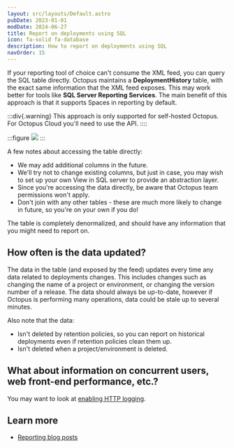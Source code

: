 ```yaml
---
layout: src/layouts/Default.astro
pubDate: 2023-01-01
modDate: 2024-06-27
title: Report on deployments using SQL
icon: fa-solid fa-database
description: How to report on deployments using SQL
navOrder: 15
---
```


If your reporting tool of choice can't consume the XML feed, you can query the SQL table directly. Octopus maintains a **DeploymentHistory** table, with the exact same information that the XML feed exposes. This may work better for tools like **SQL Server Reporting Services**. The main benefit of this approach is that it supports Spaces in reporting by default.

:::div{.warning}
This approach is only supported for self-hosted Octopus. For Octopus Cloud you'll need to use the API.
::::

:::figure
![](/docs/img/administration/reporting/images/sql.png)
:::

A few notes about accessing the table directly:

- We may add additional columns in the future.
- We'll try not to change existing columns, but just in case, you may wish to set up your own View in SQL server to provide an abstraction layer.
- Since you're accessing the data directly, be aware that Octopus team permissions won't apply.
- Don't join with any other tables - these are much more likely to change in future, so you're on your own if you do!

The table is completely denormalized, and should have any information that you might need to report on.

## How often is the data updated?

The data in the table (and exposed by the feed) updates every time any data related to deployments changes. This includes changes such as changing the name of a project or environment, or changing the version number of a release. The data should always be up-to-date, however if Octopus is performing many operations, data could be stale up to several minutes.

Also note that the data:

- Isn't deleted by retention policies, so you can report on historical deployments even if retention policies clean them up.
- Isn't deleted when a project/environment is deleted.

## What about information on concurrent users, web front-end performance, etc.?

You may want to look at [enabling HTTP logging](/docs/administration/managing-infrastructure/performance/enable-web-request-logging).

## Learn more

- [Reporting blog posts](https://octopus.com/blog/tag/reporting)
